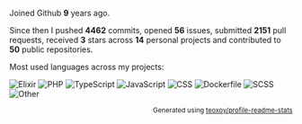 Joined Github **9** years ago.

Since then I pushed **4462** commits, opened **56** issues, submitted **2151** pull requests, received **3** stars across **14** personal projects and contributed to **50** public repositories.

Most used languages across my projects:

![Elixir](https://img.shields.io/static/v1?style=flat-square&label=%E2%A0%80&color=555&labelColor=%236e4a7e&message=Elixir%EF%B8%B137.2%25)
![PHP](https://img.shields.io/static/v1?style=flat-square&label=%E2%A0%80&color=555&labelColor=%234F5D95&message=PHP%EF%B8%B130.7%25)
![TypeScript](https://img.shields.io/static/v1?style=flat-square&label=%E2%A0%80&color=555&labelColor=%233178c6&message=TypeScript%EF%B8%B120.7%25)
![JavaScript](https://img.shields.io/static/v1?style=flat-square&label=%E2%A0%80&color=555&labelColor=%23f1e05a&message=JavaScript%EF%B8%B13.6%25)
![CSS](https://img.shields.io/static/v1?style=flat-square&label=%E2%A0%80&color=555&labelColor=%23563d7c&message=CSS%EF%B8%B12.6%25)
![Dockerfile](https://img.shields.io/static/v1?style=flat-square&label=%E2%A0%80&color=555&labelColor=%23384d54&message=Dockerfile%EF%B8%B11.5%25)
![SCSS](https://img.shields.io/static/v1?style=flat-square&label=%E2%A0%80&color=555&labelColor=%23c6538c&message=SCSS%EF%B8%B11.5%25)
![Other](https://img.shields.io/static/v1?style=flat-square&label=%E2%A0%80&color=555&labelColor=%23ededed&message=Other%EF%B8%B11.8%25)

<p align="right"><sub>Generated using <a href="https://github.com/marketplace/actions/profile-readme-stats">teoxoy/profile-readme-stats</a></sub></p>
